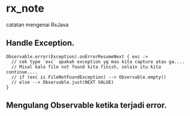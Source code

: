 # rx_note

catatan mengenai RxJava



## Handle Exception.
```
Observable.error(Exception).onErrorResumeNext { exc ->
  // cek type `exc` apakah exception yg mau kita capture atau ga....
  // Misal kalo file not found kita finish, selain itu kita continue....
  // if (exc is FileNotFoundException) --> Observable.empty()
  // else --> Observable.just(NEXT VALUE)
}
```


## Mengulang Observable ketika terjadi error.
